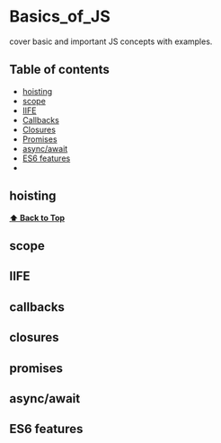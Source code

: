 # Basics_of_JS
cover basic and important JS concepts with examples.

## <a id="table-of-contenst"> Table of contents  </a> 


- [hoisting](#hoisting)                                                                                  
- [scope](#scope)                                                 
- [IIFE](#IIFE)
- [Callbacks](#callbacks)
- [Closures](#closures)
- [Promises](#promises)
- [async/await](#async/await)
- [ES6 features](#es6-features)
- 

## hoisting

**[⬆ Back to Top](#table-of-contents)**

## scope

## IIFE

## callbacks

## closures

## promises

## async/await

## ES6 features
